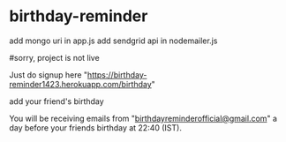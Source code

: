 # birthday-reminder

add mongo uri in app.js
add sendgrid api in nodemailer.js

#sorry, project is not live

Just do signup here "https://birthday-reminder1423.herokuapp.com/birthday"

add your friend's birthday

You will be receiving emails from "birthdayreminderofficial@gmail.com" a day before your friends birthday at 22:40 (IST).

